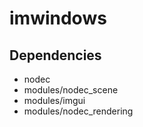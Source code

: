 # imwindows

## Dependencies

* nodec
* modules/nodec_scene
* modules/imgui
* modules/nodec_rendering
